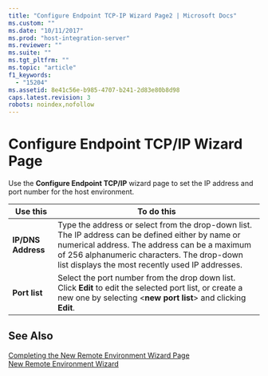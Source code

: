 ```yaml
---
title: "Configure Endpoint TCP-IP Wizard Page2 | Microsoft Docs"
ms.custom: ""
ms.date: "10/11/2017"
ms.prod: "host-integration-server"
ms.reviewer: ""
ms.suite: ""
ms.tgt_pltfrm: ""
ms.topic: "article"
f1_keywords: 
  - "15204"
ms.assetid: 8e41c56e-b985-4707-b241-2d83e80b8d98
caps.latest.revision: 3
robots: noindex,nofollow
---
```

# Configure Endpoint TCP/IP Wizard Page
Use the **Configure Endpoint TCP/IP** wizard page to set the IP address and port number for the host environment.  
  
|Use this|To do this|  
|--------------|----------------|  
|**IP/DNS Address**|Type the address or select from the drop-down list. The IP address can be defined either by name or numerical address. The address can be a maximum of 256 alphanumeric characters. The drop-down list displays the most recently used IP addresses.|  
|**Port list**|Select the port number from the drop down list. Click **Edit** to edit the selected port list, or create a new one by selecting \<**new port list**> and clicking **Edit**.|  
  
## See Also  
 [Completing the New Remote Environment Wizard Page](../core/completing-the-new-remote-environment-wizard-page.md)   
 [New Remote Environment Wizard](../core/new-remote-environment-wizard.md)